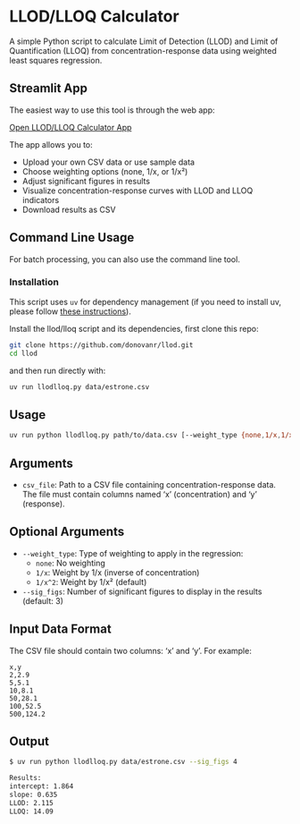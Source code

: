 # LLOD/LLOQ Calculator

A simple Python script to calculate Limit of Detection (LLOD) and Limit of Quantification (LLOQ) from concentration-response data using weighted least squares regression.

## Streamlit App

The easiest way to use this tool is through the web app:

[Open LLOD/LLOQ Calculator App](https://llodlloq.streamlit.app)

The app allows you to:
- Upload your own CSV data or use sample data
- Choose weighting options (none, 1/x, or 1/x²)
- Adjust significant figures in results
- Visualize concentration-response curves with LLOD and LLOQ indicators
- Download results as CSV


## Command Line Usage

For batch processing, you can also use the command line tool.

### Installation

This script uses `uv` for dependency management (if you need to install uv, please follow [these instructions](https://docs.astral.sh/uv/getting-started/installation/)).

Install the llod/lloq script and its dependencies, first clone this repo:

```bash
git clone https://github.com/donovanr/llod.git
cd llod
```

and then run directly with:

```bash
uv run llodlloq.py data/estrone.csv
```

## Usage

```bash
uv run python llodlloq.py path/to/data.csv [--weight_type {none,1/x,1/x^2}] [--sig_figs SIG_FIGS]
```

## Arguments

- `csv_file`: Path to a CSV file containing concentration-response data. The file must contain columns named ‘x’ (concentration) and ‘y’ (response).

## Optional Arguments


- `--weight_type`: Type of weighting to apply in the regression:
  - `none`: No weighting
  - `1/x`: Weight by 1/x (inverse of concentration)
  - `1/x^2`: Weight by 1/x² (default)
- `--sig_figs`: Number of significant figures to display in the results (default: 3)

## Input Data Format

The CSV file should contain two columns: ‘x’ and ‘y’. For example:

```
x,y
2,2.9
5,5.1
10,8.1
50,28.1
100,52.5
500,124.2
```

## Output

```bash
$ uv run python llodlloq.py data/estrone.csv --sig_figs 4

Results:
intercept: 1.864
slope: 0.635
LLOD: 2.115
LLOQ: 14.09
```
